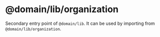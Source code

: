 # @domain/lib/organization

Secondary entry point of `@domain/lib`. It can be used by importing from `@domain/lib/organization`.
